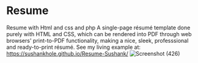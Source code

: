 # Resume
Resume with Html and css and php
A single-page résumé template done purely with HTML and CSS, which can be rendered into PDF through web browsers' print-to-PDF functionality, making a nice, sleek, professsional and ready-to-print résumé. See my living example at: https://sushankhole.github.io/Resume-Sushank/
![Screenshot (426)](https://user-images.githubusercontent.com/55824155/112724143-d7b70080-8f37-11eb-9b2f-484c1e2f5bad.png)
